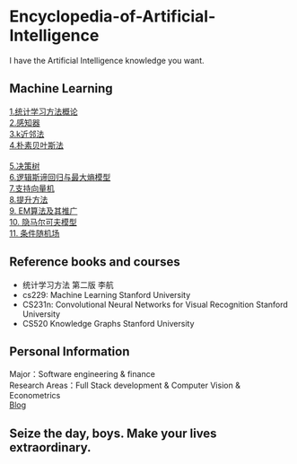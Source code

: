 # Encyclopedia-of-Artificial-Intelligence
I have the Artificial Intelligence knowledge you want. 	 
## Machine Learning
[1.统计学习方法概论](https://github.com/WenkeHuang/Encyclopedia-of-Artificial-Intelligence/blob/master/Machine%20Learning/1.%20%E7%BB%9F%E8%AE%A1%E5%AD%A6%E4%B9%A0%E6%96%B9%E6%B3%95%E6%A6%82%E8%AE%BA.md)  
[2.感知器](https://github.com/WenkeHuang/Encyclopedia-of-Artificial-Intelligence/blob/master/Machine%20Learning/2.%20%E6%84%9F%E7%9F%A5%E5%99%A8.md)    
[3.k近邻法](https://github.com/WenkeHuang/Encyclopedia-of-Artificial-Intelligence/blob/master/Machine%20Learning/3.%20k%E8%BF%91%E9%82%BB%E6%B3%95.md)   
[4.朴素贝叶斯法](https://github.com/WenkeHuang/Encyclopedia-of-Artificial-Intelligence/blob/master/Machine%20Learning/4.%20%E6%9C%B4%E7%B4%A0%E8%B4%9D%E5%8F%B6%E6%96%AF%E6%B3%95.md)	<br>	
[5.决策树](https://github.com/WenkeHuang/Encyclopedia-of-Artificial-Intelligence/blob/master/Machine%20Learning/5.%20%E5%86%B3%E7%AD%96%E6%A0%91.md) <br>
[6.逻辑斯谛回归与最大熵模型](https://github.com/WenkeHuang/Encyclopedia-of-Artificial-Intelligence/blob/master/Machine%20Learning/6.%20%E9%80%BB%E8%BE%91%E6%96%AF%E8%92%82%E5%9B%9E%E5%BD%92%E4%B8%8E%E6%9C%80%E5%A4%A7%E7%86%B5%E6%A8%A1%E5%9E%8B.md) <br>
[7.支持向量机](https://github.com/WenkeHuang/Encyclopedia-of-Artificial-Intelligence/blob/master/Machine%20Learning/7.%20%E6%94%AF%E6%8C%81%E5%90%91%E9%87%8F%E6%9C%BA.md)<br>
[8.提升方法](https://github.com/WenkeHuang/Encyclopedia-of-Artificial-Intelligence/blob/master/Machine%20Learning/8.%20%E6%8F%90%E5%8D%87%E6%96%B9%E6%B3%95.md)<br>
[9. EM算法及其推广](https://github.com/WenkeHuang/Encyclopedia-of-Artificial-Intelligence/blob/master/Machine%20Learning/9.%20EM%E7%AE%97%E6%B3%95%E5%8F%8A%E5%85%B6%E6%8E%A8%E5%B9%BF.md)<br>
[10. 隐马尔可夫模型](https://github.com/WenkeHuang/Encyclopedia-of-Artificial-Intelligence/blob/master/Machine%20Learning/10.%20%E9%9A%90%E9%A9%AC%E5%B0%94%E5%8F%AF%E5%A4%AB%E6%A8%A1%E5%9E%8B.md)<br>
[11. 条件随机场](https://github.com/WenkeHuang/Encyclopedia-of-Artificial-Intelligence/blob/master/Machine%20Learning/11.%20%E6%9D%A1%E4%BB%B6%E9%9A%8F%E6%9C%BA%E5%9C%BA.md)
## Reference books and courses
- 统计学习方法 第二版 李航
- cs229: Machine Learning Stanford University
- CS231n: Convolutional Neural Networks for Visual Recognition Stanford University
- CS520 Knowledge Graphs Stanford University
## Personal Information
Major：Software engineering & finance    
Research Areas：Full Stack development & Computer Vision & Econometrics    
[Blog](https://blog.csdn.net/qq_41409438) 
## Seize the day, boys. Make your lives extraordinary.